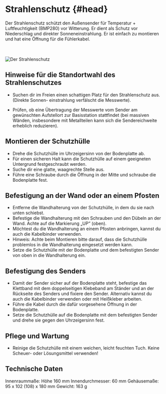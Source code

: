 # Strahlenschutz {#head}
<div class="description">Der Strahlenschutz schützt den Außensender für Temperatur + Luftfeuchtigkeit (BMP280) vor Witterung. Er dient als Schutz vor Niederschlag und direkter Sonneneinstrahlung. Er ist einfach zu montieren und hat eine Öffnung für die Fühlerkabel. </div>

<div class="line">
    <br>
    <br>
</div>

![Der Strahlenschutz](../../../../pictures/strahlenschutz.png)

## Hinweise für die Standortwahl des Strahlenschutzes
* Suchen  dir  im  Freien  einen  schattigen  Platz  für  den  Strahlenschutz  aus.  (Direkte  Sonnen-
einstrahlung verfälscht die Messwerte). 

* Prüfen, ob eine Übertragung der Messwerte vom Sender am gewünschten Aufstellort
zur  Basisstation  stattfindet  (bei  massiven  Wänden,  insbesondere  mit  Metallteilen  kann
sich die Sendereichweite erheblich reduzieren). 

## Montieren der Schutzhülle 

* Drehe die Schutzhülle im Uhrzeigersinn von der Bodenplatte ab. 
* Für einen sicheren Halt kann die Schutzhülle auf einem geeigneten Untergrund festgeschraubt werden.
* Suche dir eine glatte, waagrechte Stelle aus.
* Führe eine Schraube durch die Öffnung in der Mitte und schraube die Bodenplatte fest.

## Befestigung an der Wand oder an einem Pfosten
* Entferne die Wandhalterung von der Schutzhülle, in dem du sie nach unten schiebst.
* Befestige die Wandhalterung mit den Schrauben und den Dübeln an der Wand. Achte auf die Markierung „UP” (oben).
* Möchtest du die Wandhalterung an einem Pfosten anbringen, kannst du auch die Kabelbinder verwenden.
* Hinweis: Achte beim Montieren bitte darauf, dass die Schutzhülle problemlos in die Wandhalterung eingesetzt werden kann.
* Setze die Schutzhülle mit der Bodenplatte und dem befestigten Sender von oben in die Wandhalterung ein. 

## Befestigung des Senders
* Damit der Sender sicher auf der Bodenplatte steht, befestige das Klettband mit dem doppelseitigen Klebeband am Ständer und an der Rückseite des Senders und fixiere den Sender. Alternativ kannst du auch die Kabelbinder verwenden oder mit Heißkleber arbeiten.
* Führe die Kabel durch die dafür vorgesehene Öffnung in der Bodenplatte.
* Setze die Schutzhülle auf die Bodenplatte mit dem befestigten Sender und drehe sie gegen den Uhrzeigersinn fest.

## Pflege und Wartung
* Reinige die Schutzhülle mit einem weichen, leicht feuchten Tuch. Keine Scheuer- oder Lösungsmittel verwenden! 

## Technische Daten
Innenraummaße: Höhe 160 mm
Innendurchmesser: 60 mm
Gehäusemaße: 95 x 102 (108) x 180 mm
Gewicht: 163 g 
